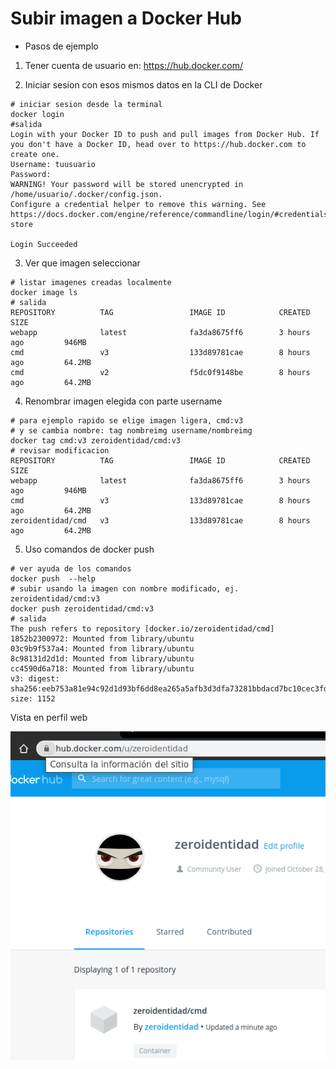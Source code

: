 # Subir imagen a Docker Hub

- Pasos de ejemplo

1. Tener cuenta de usuario en: https://hub.docker.com/

2. Iniciar sesion con esos mismos datos en la CLI de Docker

```shell
# iniciar sesion desde la terminal
docker login
#salida
Login with your Docker ID to push and pull images from Docker Hub. If you don't have a Docker ID, head over to https://hub.docker.com to create one.
Username: tuusuario
Password: 
WARNING! Your password will be stored unencrypted in /home/usuario/.docker/config.json.
Configure a credential helper to remove this warning. See
https://docs.docker.com/engine/reference/commandline/login/#credentials-store

Login Succeeded
```

3. Ver que imagen seleccionar

```shell
# listar imagenes creadas localmente
docker image ls
# salida
REPOSITORY          TAG                 IMAGE ID            CREATED             SIZE
webapp              latest              fa3da8675ff6        3 hours ago         946MB
cmd                 v3                  133d89781cae        8 hours ago         64.2MB
cmd                 v2                  f5dc0f9148be        8 hours ago         64.2MB
```

4. Renombrar imagen elegida con parte username

```shell
# para ejemplo rapido se elige imagen ligera, cmd:v3 
# y se cambia nombre: tag nombreimg username/nombreimg
docker tag cmd:v3 zeroidentidad/cmd:v3
# revisar modificacion
REPOSITORY          TAG                 IMAGE ID            CREATED             SIZE
webapp              latest              fa3da8675ff6        3 hours ago         946MB
cmd                 v3                  133d89781cae        8 hours ago         64.2MB
zeroidentidad/cmd   v3                  133d89781cae        8 hours ago         64.2MB
```

5. Uso comandos de docker push 

```shell
# ver ayuda de los comandos
docker push  --help
# subir usando la imagen con nombre modificado, ej. zeroidentidad/cmd:v3
docker push zeroidentidad/cmd:v3
# salida
The push refers to repository [docker.io/zeroidentidad/cmd]
1852b2300972: Mounted from library/ubuntu 
03c9b9f537a4: Mounted from library/ubuntu 
8c98131d2d1d: Mounted from library/ubuntu 
cc4590d6a718: Mounted from library/ubuntu 
v3: digest: sha256:eeb753a81e94c92d1d93bf6dd8ea265a5afb3d3dfa73281bbdacd7bc10cec3fd size: 1152
```
Vista en perfil web

![image](./img/subir_imagen_docker_hub.png)